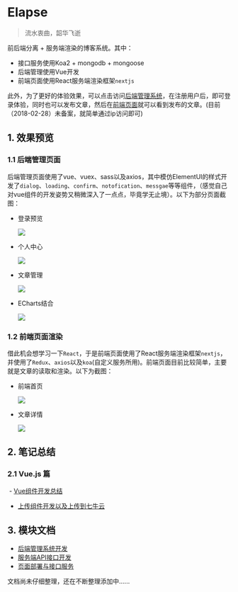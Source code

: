 # Elapse
> 流水衷曲，韶华飞逝

前后端分离 + 服务端渲染的博客系统。其中：

  - 接口服务使用Koa2 + mongodb + mongoose
  - 后端管理使用Vue开发
  - 前端页面使用React服务端渲染框架`nextjs`


此外，为了更好的体验效果，可以点击访问<a href="http://193.112.102.204" target="_blank">后端管理系统</a>，在注册用户后，即可登录体验，同时也可以发布文章，然后在<a href="http://193.112.102.204:4000/p" target="_blank">前端页面</a>就可以看到发布的文章。(目前（2018-02-28）未备案，就简单通过ip访问即可)

## 1. 效果预览
### 1.1 后端管理页面
后端管理页面使用了vue、vuex、sass以及axios，其中模仿ElementUI的样式开发了`dialog`、`loading`、`confirm`、`notofication`、`messgae`等等组件，（感觉自己对vue组件的开发姿势又稍微深入了一点点，毕竟学无止境）。以下为部分页面截图：

<ul>
  <li>
    <p>登录预览</p>
    <img src="http://ownsprds9.bkt.clouddn.com/be-login.JPG" />
  </li>
  <li>
    <p>个人中心</p>
    <img src="http://ownsprds9.bkt.clouddn.com/be-ownspace.JPG" />
  </li>
  <li>
    <p>文章管理</p>
    <img src="http://ownsprds9.bkt.clouddn.com/be-articlelist.JPG" />
  </li>
  <li>
    <p>ECharts结合</p>
    <img src="http://ownsprds9.bkt.clouddn.com/be-echarts.JPG" />
  </li>
</ul>

  
### 1.2 前端页面渲染
借此机会想学习一下`React`，于是前端页面使用了React服务端渲染框架`nextjs`，并使用了`Redux`、`axios`以及`koa`(自定义服务所用)。前端页面目前比较简单，主要就是文章的读取和渲染。以下为截图：

 
<ul>
  <li>
    <p>前端首页</p>
    <img src="http://ownsprds9.bkt.clouddn.com/fe-home.JPG" />
  </li>
  <li>
    <p>文章详情</p>
    <img src="http://ownsprds9.bkt.clouddn.com/fe-article.JPG" />
  </li>
</ul>

## 2. 笔记总结
### 2.1 Vue.js 篇
  - [Vue组件开发总结](https://github.com/mvpzx/elapse/blob/master/be/src/docs/Vue%E7%BB%84%E4%BB%B6%E5%BC%80%E5%8F%91%E5%A7%BF%E5%8A%BF%E6%80%BB%E7%BB%93.md)
  - [上传组件开发以及上传到七牛云](https://github.com/mvpzx/elapse/blob/master/be/src/docs/%E4%B8%8A%E4%BC%A0%E7%BB%84%E4%BB%B6.md)

## 3. 模块文档
- [后端管理系统开发](https://github.com/mvpzx/elapse/tree/master/be)
- [服务端API接口开发](https://github.com/mvpzx/elapse/tree/master/server)
- [页面部署与接口服务](https://github.com/mvpzx/elapse/tree/master/server/docs/页面部署与接口服务.md)

文档尚未仔细整理，还在不断整理添加中......
